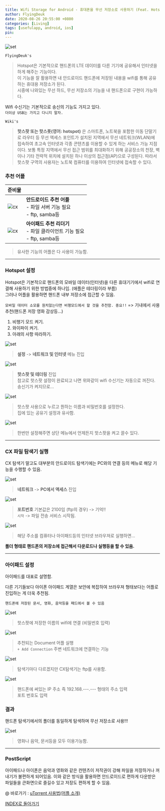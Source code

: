 ```yaml
---
title: Wifi Storage for Android - 휴대폰을 무선 저장소로 사용하기 (Feat. Hotspot, ftp)
author: FlyingDeuk
date: 2020-08-26 20:55:00 +0800
categories: [Living]
tags: [usefulapp, android, ios]
pin:
---
```


![set](/img/living/hotspot/hotspot_main.jpeg)

`FlyingDeuk's`
> Hotspot은 기본적으로 핸드폰의 LTE 데이터를 다른 기기에 공유해서 인터넷을 하게 해주는 기능이다. <br>
이 기능을 잘 활용하면 내 안드로이드 핸드폰에 저장된 내용을 wifi를 통해 공유하는 휴대용 저장소가 된다.  <br>
시중에 나와있는 무선 하드, 무선 저장소의 기능을 내 핸드폰으로 구현이 가능하다.

Wifi 수신기는 기본적으로 송신의 기능도 가지고 있다. <br>
`더이상 USB는 가지고 다니지 말자.`

`Wiki's`
> **핫스팟 또는 핫스폿(영어: hotspot)** 은 스마트폰, 노트북을 포함한 이동 단말기로 라우터 등 무선 액세스 포인트가 설치된 지역에서 무선 네트워크(WLAN)에 접속하여 초고속 인터넷과 각종 콘텐츠를 이용할 수 있게 하는 서비스 가능 지점이다. 보통 특정 지역에서 무선 접근 범위를 최대화하기 위해 공공장소의 천장, 벽이나 기타 전략적 위치에 설치된 하나 이상의 접근점(AP)으로 구성된다. 따라서 핫스팟 구역의 사용자는 노트북 컴퓨터를 이용하여 인터넷에 접속할 수 있다.

### 추천 어플

| 준비물          |                |
|:-------------------------|:-----------------|
| ![cx](/img/living/hotspot/cx.jpg)                               |__안드로이드 추천 어플__ <br> - 파일 서버 기능 필요 <br> - ftp, samba등        |
| ![cx](/img/living/hotspot/document.jpg) |__아이패드 추천 리더기__ <br> - 파일 클라이언트 기능 필요 <br> - ftp, samba등 |

> 유사한 기능의 어플은 다 사용이 가능함.

-----

### Hotspot 설정
Hotspot은 기본적으로 핸드폰의 모바일 데이터(인터넷)을 다른 휴대기기에서 wifi로 연결해 사용하기 위한 방법중에 하나임. (애플은 테더링이라 부름)<br>
그러나 어플을 활용하면 핸드폰 내부 저장소에 접근할 수 있음.  <br>

`모바일 데이터 소모를 원치않는다면 비행모드에서 할 것을 추천함. 중요!!` => 기내에서 사용추천(핸드폰 저장 영화 감상등...)


1. 비행기 모드 켜기.
2. 와이파이 켜기.
3. 아래의 사항 따라하기.

![set](/img/living/hotspot/phone_hotspot_menu.jpg)
> **설정** -> **네트워크 및 인터넷** 메뉴 진입

![set](/img/living/hotspot/phone_hotspot_menu1.jpg)
> **핫스팟 및 테더링** 진입 <br>
참고로 핫스팟 설정이 완료되고 나면 위와같이 wifi 수신기는 자동으로 꺼진다. 송신기가 켜지므로...


![set](/img/living/hotspot/phone_hotspot_ps.jpg)
>핫스팟 사용으로 누르고 뭔하는 이름과 비밀번호를 설정한다. <br>
집에 있는 공유기 설정과 유사함.

![set](/img/living/hotspot/phone_hotspot.jpg)
>한번만 설정해주면 상단 메뉴에서 언제든지 핫스팟을 켜고 끌수 있다.

-----

### CX 파일 탐색기 실행
CX 탐색기 말고도 대부분의 안드로이드 탐색기에는 PC와의 연결 등의 메뉴로 해당 기능을 수행할 수 있음.

![set](/img/living/hotspot/cx1.jpg)
>**네트워크** -> **PC에서 액세스** 진입

![set](/img/living/hotspot/cx2.jpg)
>**포트번호** 기본값은 2100임 (ftp의 경우) -> 기억!! <br>
`시작` -> 파일 전송 서비스 시작됨.

![set](/img/living/hotspot/cx3.jpg)
>해당 주소를 컴퓨터나 아이패드등의 인터넷 브라우져로 실행하면... <br>

__폴더 형태로 핸드폰의 저장소에 접근해서 다운로드나 실행등을 할 수 있음.__


-------


### 아이패드 설정
아이패드를 대표로 설명함. <br>

다른 기기들보다 아이폰 아이패드 계열은 보안에 복잡하여 브라우져 형태보다는 어플로 진입하는 게 더욱 추천됨.

`핸드폰에 저장된 문서, 영화, 음악등을 패드에서 볼 수 있음`

![set](/img/living/hotspot/ipad_wifi.jpg)
>핫스팟에 저장한 이름의 wifi에 연결 (비밀번호 입력)

![set](/img/living/hotspot/ipad_add.jpg)
> 추천되는 Document 어플 실행 <br>
`+ Add Connection` 주변 네트워크에 연결하는 기능

![set](/img/living/hotspot/ipad_ftp.jpg)
>탐색기마다 다르겠지만 CX탐색기는 ftp를 사용함.

![set](/img/living/hotspot/ipad_adress.jpg)
>핸드폰에 써있는 IP 주소 즉 192.168.---.--- 형태의 주소 입력 <br>
포트 번호도 입력

### 결과
핸드폰 탐색기에서의 폴더를 동일하게 탐색하며 무선 저장소로 사용!!!

![set](/img/living/hotspot/result.jpg)
>영화나 음악, 문서등을 모두 이용가능함.

----

### PostScript
아이패드나 아이폰은 음악과 영화와 같은 컨텐츠이 저작권이 강해 파일을 저장하거나 꺼내기가 불편하게 되어있음. 이와 같은 방식을 활용하면 안드로이드로 편하게 다운받은 파일들을 큰화면으로 즐길수 있고 저장도 편하게 할 수 있음.

@ 바로가기 : [uTorrent 사용법(어플 소개)](/posts/UsingUTorrent/)

[INDEX로 돌아가기](/posts/Android/)
